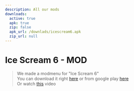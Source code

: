 ```yaml
---
description: All our mods
downloads:
  active: true
  apk: true
  zip: false
  apk_url: /downlads/icescream6.apk
  zip_url: null
---
```

# Ice Scream 6 - MOD
> We made a modmenu for "Ice Scream 6"<br>
> You can download it right <a href="/downlads/icescream6.apk">here</a> or from google play <a href="https://play.google.com/store/apps/details?id=com.keplerians.icescream6">here</a><br>
> Or watch <a href="https://www.youtube.com/watch?v=Cql_pBTxrVI">this</a> video<br>
